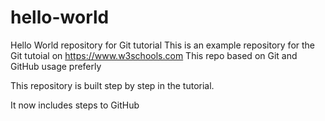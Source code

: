 # hello-world
Hello World repository for Git tutorial
This is an example repository for the Git tutoial on https://www.w3schools.com
This repo based on Git and GitHub usage preferly 

This repository is built step by step in the tutorial.

It now includes steps to GitHub
